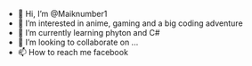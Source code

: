 - 👋 Hi, I’m @Maiknumber1
- 👀 I’m interested in anime, gaming and a big coding adventure
- 🌱 I’m currently learning phyton and C#
- 💞️ I’m looking to collaborate on ...
- 📫 How to reach me facebook

<!---
Maiknumber1/Maiknumber1 is a ✨ special ✨ repository because its `README.md` (this file) appears on your GitHub profile.
You can click the Preview link to take a look at your changes.
--->
